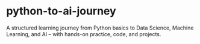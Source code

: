 # python-to-ai-journey
A structured learning journey from Python basics to Data Science, Machine Learning, and AI – with hands-on practice, code, and projects.
